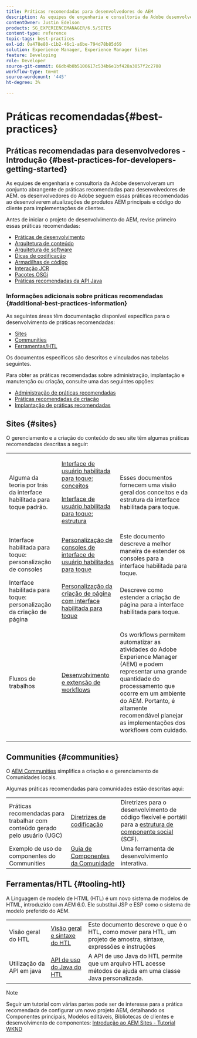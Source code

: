 ```yaml
---
title: Práticas recomendadas para desenvolvedores do AEM
description: As equipes de engenharia e consultoria da Adobe desenvolveram um conjunto abrangente de práticas recomendadas para desenvolvedores de AEM.
contentOwner: Justin Edelson
products: SG_EXPERIENCEMANAGER/6.5/SITES
content-type: reference
topic-tags: best-practices
exl-id: 0a478e80-c1b2-46c1-a6be-794d78b85d69
solution: Experience Manager, Experience Manager Sites
feature: Developing
role: Developer
source-git-commit: 66db4b0b5106617c534b6e1bf428a3057f2c2708
workflow-type: tm+mt
source-wordcount: '445'
ht-degree: 3%

---
```


# Práticas recomendadas{#best-practices}

## Práticas recomendadas para desenvolvedores - Introdução {#best-practices-for-developers-getting-started}

As equipes de engenharia e consultoria da Adobe desenvolveram um conjunto abrangente de práticas recomendadas para desenvolvedores de AEM. os desenvolvedores do Adobe seguem essas práticas recomendadas ao desenvolverem atualizações de produtos AEM principais e código do cliente para implementações de clientes.

Antes de iniciar o projeto de desenvolvimento do AEM, revise primeiro essas práticas recomendadas:

* [Práticas de desenvolvimento](/help/sites-developing/development-practices.md)
* [Arquitetura de conteúdo](/help/sites-developing/content-architecture.md)
* [Arquitetura de software](/help/sites-developing/software-architecture.md)
* [Dicas de codificação](/help/sites-developing/coding-tips.md)
* [Armadilhas de código](/help/sites-developing/code-pitfalls.md)
* [Interação JCR](/help/sites-developing/jcr-integration.md)
* [Pacotes OSGi](/help/sites-developing/osgi-bundles.md)
* [Práticas recomendadas da API Java](https://experienceleague.adobe.com/docs/experience-manager-learn/foundation/development/understand-java-api-best-practices.html?lang=pt-BR)

### Informações adicionais sobre práticas recomendadas {#additional-best-practices-information}

As seguintes áreas têm documentação disponível específica para o desenvolvimento de práticas recomendadas:

* [Sites](#sites)
* [Communities](/help/sites-developing/best-practices.md#communities)
* [Ferramentas/HTL](/help/sites-developing/best-practices.md#tooling-htl)

Os documentos específicos são descritos e vinculados nas tabelas seguintes.

Para obter as práticas recomendadas sobre administração, implantação e manutenção ou criação, consulte uma das seguintes opções:

* [Administração de práticas recomendadas](/help/sites-administering/administer-best-practices.md)
* [Práticas recomendadas de criação](/help/sites-authoring/best-practices.md)
* [Implantação de práticas recomendadas](/help/sites-deploying/best-practices.md)

## Sites {#sites}

O gerenciamento e a criação do conteúdo do seu site têm algumas práticas recomendadas descritas a seguir:

<table>
 <tbody>
  <tr>
   <td>Alguma da teoria por trás da interface habilitada para toque padrão.</td>
   <td><p><a href="/help/sites-developing/touch-ui-concepts.md">Interface de usuário habilitada para toque: conceitos</a></p> <p><a href="/help/sites-developing/touch-ui-structure.md">Interface de usuário habilitada para toque: estrutura</a></p> </td>
   <td>Esses documentos fornecem uma visão geral dos conceitos e da estrutura da interface habilitada para toque.</td>
  </tr>
  <tr>
   <td>Interface habilitada para toque: personalização de consoles </td>
   <td><a href="/help/sites-developing/customizing-consoles-touch.md">Personalização de consoles de interface de usuário habilitados para toque</a></td>
   <td>Este documento descreve a melhor maneira de estender os consoles para a interface habilitada para toque.</td>
  </tr>
  <tr>
   <td>Interface habilitada para toque: personalização da criação de página</td>
   <td><a href="/help/sites-developing/customizing-page-authoring-touch.md">Personalização da criação de página com interface habilitada para toque</a></td>
   <td>Descreve como estender a criação de página para a interface habilitada para toque.</td>
  </tr>
  <tr>
   <td>Fluxos de trabalhos</td>
   <td><a href="/help/sites-developing/workflows-best-practices.md">Desenvolvimento e extensão de workflows</a></td>
   <td><p>Os workflows permitem automatizar as atividades do Adobe Experience Manager (AEM) e podem representar uma grande quantidade do processamento que ocorre em um ambiente do AEM. Portanto, é altamente recomendável planejar as implementações dos workflows com cuidado.</p> </td>
  </tr>
 </tbody>
</table>

## Communities {#communities}

O [AEM Communities](/help/communities/overview.md) simplifica a criação e o gerenciamento de Comunidades locais.

Algumas práticas recomendadas para comunidades estão descritas aqui:

|  |  |  |
|---|---|---|
| Práticas recomendadas para trabalhar com conteúdo gerado pelo usuário (UGC) | [Diretrizes de codificação](/help/communities/code-guide.md) | Diretrizes para o desenvolvimento de código flexível e portátil para a [estrutura de componente social](/help/communities/scf.md) (SCF). |
| Exemplo de uso de componentes do Communities | [Guia de Componentes da Comunidade](/help/communities/components-guide.md) | Uma ferramenta de desenvolvimento interativa. |

## Ferramentas/HTL {#tooling-htl}

A Linguagem de modelo de HTML (HTL) é um novo sistema de modelos de HTML, introduzido com AEM 6.0. Ele substitui JSP e ESP como o sistema de modelo preferido do AEM.

|  |  |  |
|---|---|---|
| Visão geral do HTL | [Visão geral e sintaxe do HTL](https://experienceleague.adobe.com/docs/experience-manager-htl/content/overview.html?lang=pt-BR) | Este documento descreve o que é o HTL, como mover para HTL, um projeto de amostra, sintaxe, expressões e instruções |
| Utilização da API em java | [API de uso do Java do HTL](https://helpx.adobe.com/br/experience-manager/htl/using/use-api.html) | A API de uso Java do HTL permite que um arquivo HTL acesse métodos de ajuda em uma classe Java personalizada. |

>[!NOTE]
>
>Seguir um tutorial com várias partes pode ser de interesse para a prática recomendada de configurar um novo projeto AEM, detalhando os Componentes principais, Modelos editáveis, Bibliotecas de clientes e desenvolvimento de componentes:
>[Introdução ao AEM Sites - Tutorial WKND](https://helpx.adobe.com/experience-manager/kt/sites/using/getting-started-wknd-tutorial-develop.html)
